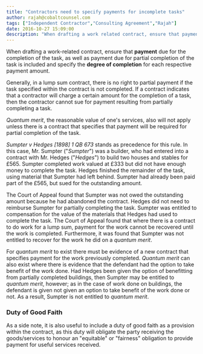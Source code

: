 ```yaml
---
title: "Contractors need to specify payments for incomplete tasks"
author: rajah@cobaltcounsel.com
tags: ["Independent Contractor","Consulting Agreement","Rajah"]
date: 2016-10-27 15:09:00
description: "When drafting a work related contract, ensure that payment due for the completion of the task, as well as payment due for partial completion of the task is included and specify the degree of completion for each respective payment amount."
---
```


When drafting a work-related contract, ensure that **payment** due for the completion of the task, as well as payment due for partial completion of the task is included and specify the **degree of completion** for each respective payment amount.

Generally, in a lump sum contract, there is no right to partial payment if the task specified within the contract is not completed. If a contract indicates that a contractor will charge a certain amount for the completion of a task, then the contractor cannot sue for payment resulting from partially completing a task.

*Quantum merit*, the reasonable value of one's services, also will not apply unless there is a contract that specifies that payment will be required for partial completion of the task.

*Sumpter v Hedges [1898] 1 QB 673* stands as precedence for this rule. In this case, Mr. Sumpter ("*Sumpter*") was a builder, who had entered into a contract with Mr. Hedges ("*Hedges*") to build two houses and stables for £565. Sumpter completed work valued at £333 but did not have enough money to complete the task. Hedges finished the remainder of the task, using material that Sumpter had left behind. Sumpter had already been paid part of the £565, but sued for the outstanding amount. 

The Court of Appeal found that Sumpter was not owed the outstanding amount because he had abandoned the contract. Hedges did not need to reimburse Sumpter for partially completing the task. Sumpter was entitled to compensation for the value of the materials that Hedges had used to complete the task. The Court of Appeal found that where there is a contract to do work for a lump sum, payment for the work cannot be recovered until the work is completed. Furthermore, it was found that Sumpter was not entitled to recover for the work he did on a *quantum merit*. 

For *quantum merit* to exist there must be evidence of a new contract that specifies payment for the work previously completed. *Quantum merit* can also exist where there is evidence that the defendant had the option to take benefit of the work done. Had Hedges been given the option of benefitting from partially completed buildings, then Sumpter may be entitled to *quantum merit*, however; as in the case of work done on buildings, the defendant is given not given an option to take benefit of the work done or not. As a result, Sumpter is not entitled to *quantum merit*. 

### Duty of Good Faith

As a side note, it is also useful to include a duty of good faith as a provision within the contract, as this duty will obligate the party receiving the goods/services to honour an "equitable" or "fairness" obligation to provide payment for useful services received.

